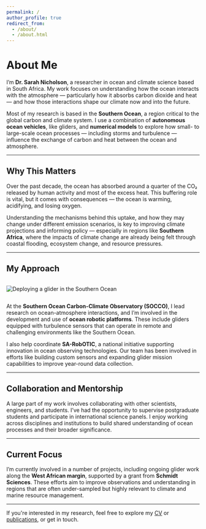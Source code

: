 ```yaml
---
permalink: /
author_profile: true
redirect_from: 
  - /about/
  - /about.html
---
```



# About Me

I’m **Dr. Sarah Nicholson**, a researcher in ocean and climate science based in South Africa. My work focuses on understanding how the ocean interacts with the atmosphere — particularly how it absorbs carbon dioxide and heat — and how those interactions shape our climate now and into the future.

Most of my research is based in the **Southern Ocean**, a region critical to the global carbon and climate system. I use a combination of **autonomous ocean vehicles**, like gliders, and **numerical models** to explore how small- to large-scale ocean processes — including storms and turbulence — influence the exchange of carbon and heat between the ocean and atmosphere.

---

## Why This Matters

Over the past decade, the ocean has absorbed around a quarter of the CO₂ released by human activity and most of the excess heat. This buffering role is vital, but it comes with consequences — the ocean is warming, acidifying, and losing oxygen.

Understanding the mechanisms behind this uptake, and how they may change under different emission scenarios, is key to improving climate projections and informing policy — especially in regions like **Southern Africa**, where the impacts of climate change are already being felt through coastal flooding, ecosystem change, and resource pressures.

---

## My Approach

<img src="/assets/img/glider-deployment.jpg" alt="Deploying a glider in the Southern Ocean" style="max-width:100%; margin: 1em 0;">

At the **Southern Ocean Carbon-Climate Observatory (SOCCO)**, I lead research on ocean-atmosphere interactions, and I’m involved in the development and use of **ocean robotic platforms**. These include gliders equipped with turbulence sensors that can operate in remote and challenging environments like the Southern Ocean.

I also help coordinate **SA-RobOTIC**, a national initiative supporting innovation in ocean observing technologies. Our team has been involved in efforts like building custom sensors and expanding glider mission capabilities to improve year-round data collection.

---

## Collaboration and Mentorship

A large part of my work involves collaborating with other scientists, engineers, and students. I’ve had the opportunity to supervise postgraduate students and participate in international science panels. I enjoy working across disciplines and institutions to build shared understanding of ocean processes and their broader significance.

---

## Current Focus

I’m currently involved in a number of projects, including ongoing glider work along the **West African margin**, supported by a grant from **Schmidt Sciences**. These efforts aim to improve observations and understanding in regions that are often under-sampled but highly relevant to climate and marine resource management.

---

If you're interested in my research, feel free to explore my [CV](/cv/) or [publications](/publications/), or get in touch.

